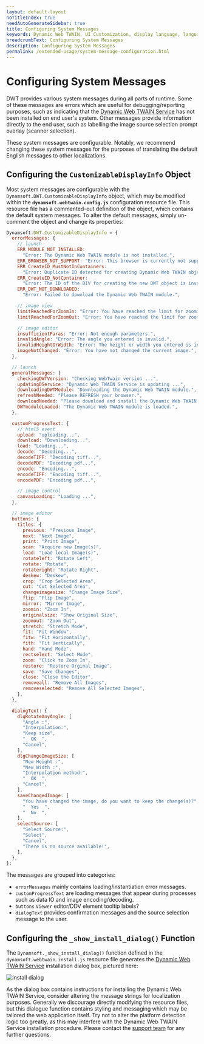 ```yaml
---
layout: default-layout
noTitleIndex: true
needAutoGenerateSidebar: true
title: Configuring System Messages
keywords: Dynamic Web TWAIN, UI Customization, display language, language, message configuration, system messages, translation, translating, localization
breadcrumbText: Configuring System Messages
description: Configuring System Messages
permalink: /extended-usage/system-message-configuration.html
---
```


# Configuring System Messages

DWT provides various system messages during all parts of runtime. Some of these messages are errors which are useful for debugging/reporting purposes, such as indicating that the [Dynamic Web TWAIN Service]({{site.faq}}what-does-dynamsoft-service-do-on-end-user-machine.html) has not been installed on end user's system. Other messages provide information directly to the end user, such as labelling the image source selection prompt overlay (scanner selection).

These system messages are configurable. Notably, we recommend changing these system messages for the purposes of translating the default English messages to other localizations.

## Configuring the `CustomizableDisplayInfo` Object

Most system messages are configurable with the `Dynamsoft.DWT.CustomizableDisplayInfo` object, which may be modified within the **`dynamsoft.webtwain.config.js`** configuration resource file. This resource file has a commented-out definition of the object, which contains the default system messages. To alter the default messages, simply un-comment the object and change its properties:

```javascript
Dynamsoft.DWT.CustomizableDisplayInfo = {
  errorMessages: {
    // launch
    ERR_MODULE_NOT_INSTALLED:
      "Error: The Dynamic Web TWAIN module is not installed.",
    ERR_BROWSER_NOT_SUPPORT: "Error: This browser is currently not supported.",
    ERR_CreateID_MustNotInContainers:
      "Error: Duplicate ID detected for creating Dynamic Web TWAIN objects, please check and modify.",
    ERR_CreateID_NotContainer:
      "Error: The ID of the DIV for creating the new DWT object is invalid.",
    ERR_DWT_NOT_DOWNLOADED:
      "Error: Failed to download the Dynamic Web TWAIN module.",

    // image view
    limitReachedForZoomIn: "Error: You have reached the limit for zooming in",
    limitReachedForZoomOut: "Error: You have reached the limit for zooming out",

    // image editor
    insufficientParas: "Error: Not enough parameters.",
    invalidAngle: "Error: The angle you entered is invalid.",
    invalidHeightOrWidth: "Error: The height or width you entered is invalid.",
    imageNotChanged: "Error: You have not changed the current image.",
  },

  // launch
  generalMessages: {
    checkingDWTVersion: "Checking WebTwain version ...",
    updatingDService: "Dynamic Web TWAIN Service is updating ...",
    downloadingDWTModule: "Downloading the Dynamic Web TWAIN module.",
    refreshNeeded: "Please REFRESH your browser.",
    downloadNeeded: "Please download and install the Dynamic Web TWAIN.",
    DWTmoduleLoaded: "The Dynamic Web TWAIN module is loaded.",
  },

  customProgressText: {
    // html5 event
    upload: "uploading...",
    download: "Downloading...",
    load: "Loading...",
    decode: "Decoding...",
    decodeTIFF: "Decoding tiff...",
    decodePDF: "Decoding pdf...",
    encode: "Encoding...",
    encodeTIFF: "Encoding tiff...",
    encodePDF: "Encoding pdf...",

    // image control
    canvasLoading: "Loading ...",
  },

  // image editor
  buttons: {
    titles: {
      previous: "Previous Image",
      next: "Next Image",
      print: "Print Image",
      scan: "Acquire new Image(s)",
      load: "Load local Image(s)",
      rotateleft: "Rotate Left",
      rotate: "Rotate",
      rotateright: "Rotate Right",
      deskew: "Deskew",
      crop: "Crop Selected Area",
      cut: "Cut Selected Area",
      changeimagesize: "Change Image Size",
      flip: "Flip Image",
      mirror: "Mirror Image",
      zoomin: "Zoom In",
      originalsize: "Show Original Size",
      zoomout: "Zoom Out",
      stretch: "Stretch Mode",
      fit: "Fit Window",
      fitw: "Fit Horizontally",
      fith: "Fit Vertically",
      hand: "Hand Mode",
      rectselect: "Select Mode",
      zoom: "Click to Zoom In",
      restore: "Restore Orginal Image",
      save: "Save Changes",
      close: "Close the Editor",
      removeall: "Remove All Images",
      removeselected: "Remove All Selected Images",
    },
  },

  dialogText: {
    dlgRotateAnyAngle: [
      "Angle :",
      "Interpolation:",
      "Keep size",
      "  OK  ",
      "Cancel",
    ],
    dlgChangeImageSize: [
      "New Height :",
      "New Width :",
      "Interpolation method:",
      "  OK  ",
      "Cancel",
    ],
    saveChangedImage: [
      "You have changed the image, do you want to keep the change(s)?",
      "  Yes  ",
      "  No  ",
    ],
    selectSource: [
      "Select Source:",
      "Select",
      "Cancel",
      "There is no source available!",
    ],
  },
};
```

The messages are grouped into categories:

- `errorMessages` mainly contains loading/instantiation error messages.
- `customProgressText` are loading messages that appear during processes such as data IO and image encoding/decoding.
- `buttons` `Viewer` editor/DDV element tooltip labels?
- `dialogText` provides confirmation messages and the source selection message to the user. 

## Configuring the `_show_install_dialog()` Function

The `Dynamsoft._show_install_dialog()` function defined in the `dynamsoft.webtwain.install.js` resource file generates the [Dynamic Web TWAIN Service]({{site.faq}}what-does-dynamsoft-service-do-on-end-user-machine.html) installation dialog box, pictured here:

![install dialog]({{site.assets}}imgs/Initialization-1.png)

As the dialog box contains instructions for installing the Dynamic Web TWAIN Service, consider altering the message strings for localization purposes. Generally we discourage directly modifying the resource files, but this dialogue function contains styling and messaging which may be tailored the web application itself. Try not to alter the platform detection logic too greatly, as this may interfere with the Dynamic Web TWAIN Service installation procedure. Please contact the [support team]({{site.about}}getsupport.html) for any further questions.
